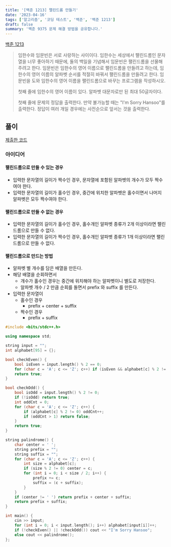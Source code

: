 ```yaml
---
title: '[백준 1213] 팰린드롬 만들기'
date: '2023-04-16'
tags: ['알고리즘', '코딩 테스트', '백준', '백준 1213']
draft: false
summary: '백준 9375 문제 해결 방법을 공유합니다.'
---
```


[백준 1213](https://www.acmicpc.net/problem/1213)

> 임한수와 임문빈은 서로 사랑하는 사이이다.
> 임한수는 세상에서 팰린드롬인 문자열을 너무 좋아하기 때문에, 둘의 백일을 기념해서 임문빈은 팰린드롬을 선물해주려고 한다.
> 임문빈은 임한수의 영어 이름으로 팰린드롬을 만들려고 하는데, 임한수의 영어 이름의 알파벳 순서를 적절히 바꿔서 팰린드롬을 만들려고 한다.
> 임문빈을 도와 임한수의 영어 이름을 팰린드롬으로 바꾸는 프로그램을 작성하시오.
>
> 첫째 줄에 임한수의 영어 이름이 있다. 알파벳 대문자로만 된 최대 50글자이다.
>
> 첫째 줄에 문제의 정답을 출력한다. 만약 불가능할 때는 "I'm Sorry Hansoo"를 출력한다. 정답이 여러 개일 경우에는 사전순으로 앞서는 것을 출력한다.

## 풀이

[제출한 코드](http://boj.kr/950ded9d49844db9bbb4f136e720278d)

### 아이디어

#### 팰린드롬으로 만들 수 있는 경우

- 입력한 문자열의 길이가 짝수인 경우, 문자열에 포함된 알파벳의 개수가 모두 짝수여야 한다.
- 입력한 문자열의 길이가 홀수인 경우, 중간에 위치한 알파벳은 홀수이면서 나머지 알파벳은 모두 짝수여야 한다.

#### 팰린드롬으로 만들 수 없는 경우

- 입력한 문자열의 길이가 홀수인 경우, 홀수개인 알파벳 종류가 2개 이상이라면 팰린드롬으로 만들 수 없다.
- 입력한 문자열의 길이가 짝수인 경우, 홀수개인 알파벳 종류가 1개 이상이라면 팰린드롬으로 만들 수 없다.

#### 팰린드롬으로 만드는 방법

- 알파벳 별 개수를 담은 배열을 만든다.
- 해당 배열을 순회하면서
  - 개수가 홀수인 경우는 중간에 위치해야 하는 알파벳이니 별도로 저장한다.
  - 알파벳 개수 / 2 만큼 순회를 돌면서 prefix 와 suffix 를 만든다.
- 입력한 문자열이
  - 홀수인 경우
    - prefix + center + suffix
  - 짝수인 경우
    - prefix + suffix

```cpp
#include <bits/stdc++.h>

using namespace std;

string input = "";
int alphabet[95] = {};

bool checkEven() {
    bool isEven = input.length() % 2 == 0;
    for (char c = 'A'; c <= 'Z'; c++) if (isEven && alphabet[c] % 2 != 0) return false;
    return true;
}

bool checkOdd() {
    bool isOdd = input.length() % 2 != 0;
    if (!isOdd) return true;
    int oddCnt = 0;
    for (char c = 'A'; c <= 'Z'; c++) {
        if (alphabet[c] % 2 != 0) oddCnt++;
        if (oddCnt > 1) return false;
    }
    return true;
}

string palindrome() {
    char center = ' ';
    string prefix = "";
    string suffix = "";
    for (char c = 'A'; c <= 'Z'; c++) {
        int size = alphabet[c];
        if (size % 2 != 0) center = c;
        for (int i = 0; i < size / 2; i++) {
            prefix += c;
            suffix = (c + suffix);
        }
    }
    if (center != ' ') return prefix + center + suffix;
    return prefix + suffix;
}

int main() {
    cin >> input;
    for (int i = 0; i < input.length(); i++) alphabet[input[i]]++;
    if (!checkEven() || !checkOdd()) cout << "I'm Sorry Hansoo";
    else cout << palindrome();
};
```
